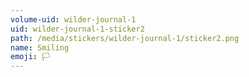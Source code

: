 ```yaml
---
volume-uid: wilder-journal-1
uid: wilder-journal-1-sticker2
path: /media/stickers/wilder-journal-1/sticker2.png
name: Smiling
emoji: 🏳️
---
```


